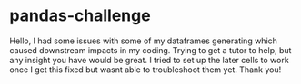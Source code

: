 # pandas-challenge

Hello, I had some issues with some of my dataframes generating which caused downstream impacts in my coding.  Trying to get a tutor to help, but any insight you have would be great.  I tried to set up the later cells to work once I get this fixed but wasnt able to troubleshoot them yet.  Thank you!
